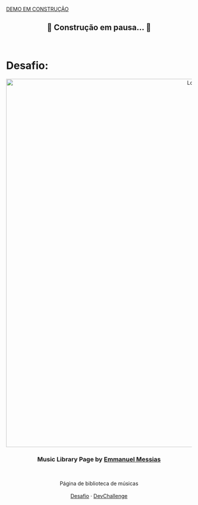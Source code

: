<a href="https://layannehonorato.github.io/Music-library-page/">DEMO EM CONSTRUÇÃO</a>
<h2 align="center"> 
	🚧 Construção em pausa...  🚧
</h2>

<br />
<h1>Desafio:</h1>
<p align="center">
    <img src="https://imgur.com/ipLHFFb.gif" alt="Logo" width="1000">

  <h3 align="center">Music Library Page by <a href="https://www.linkedin.com/in/emmanuel-messias-535621127/">Emmanuel Messias</a></h3>
 <br />
  <p align="center">
     Página de biblioteca de músicas
       <br/>
    <br/>
    <a href="https://github.com/mannoeu/landing-page-music">Desafio</a>
    ·
    <a href="https://www.devchallenge.com.br/">DevChallenge</a>
  </p>
</p>


